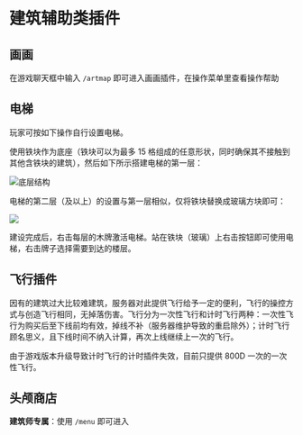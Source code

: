# 建筑辅助类插件

## 画画 <a id="artmap"></a>

在游戏聊天框中输入 `/artmap` 即可进入画画插件，在操作菜单里查看操作帮助

## 电梯 <a id="elevator"></a>

玩家可按如下操作自行设置电梯。

使用铁块作为底座（铁块可以为最多 15 格组成的任意形状，同时确保其不接触到其他含铁块的建筑），然后如下所示搭建电梯的第一层：

![&#x5E95;&#x5C42;&#x7ED3;&#x6784;](../../.gitbook/assets/elevator-bottom.png)

电梯的第二层（及以上）的设置与第一层相似，仅将铁块替换成玻璃方块即可：

![](../../.gitbook/assets/elevator-up.png)

建设完成后，右击每层的木牌激活电梯。站在铁块（玻璃）上右击按钮即可使用电梯，右击牌子选择需要到达的楼层。

## 飞行插件 <a id="flying"></a>

因有的建筑过大比较难建筑，服务器对此提供飞行给予一定的便利，飞行的操控方式与创造飞行相同，无掉落伤害。飞行分为一次性飞行和计时飞行两种：一次性飞行为购买后至下线前均有效，掉线不补（服务器维护导致的重启除外）；计时飞行顾名思义，且下线时间不纳入计算，再次上线继续上一次的飞行。

由于游戏版本升级导致计时飞行的计时插件失效，目前只提供 800D 一次的一次性飞行。

## 头颅商店 <a id="head-shop"></a>

**建筑师专属**：使用 `/menu` 即可进入

